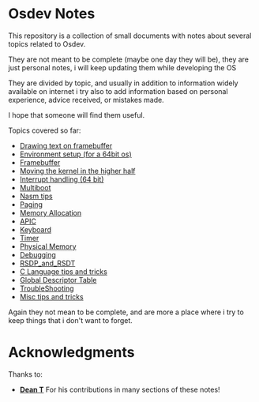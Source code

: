# Osdev Notes

This repository is a collection of small documents with notes about several topics related to Osdev.

They are not meant to be complete (maybe one day they will be), they are just personal notes, i will keep updating them while developing the OS

They are divided by topic, and usually in addition to information widely available on internet i try also to add information based on personal experience, advice received, or mistakes made. 

I hope that someone will find them useful. 

Topics covered so far: 

* [Drawing text on framebuffer](DrawingTextOnFB.md)
* [Environment setup (for a 64bit os)](EnvironmentSetup.md)
* [Framebuffer](Framebuffer.md)
* [Moving the kernel in the higher half](HigherHalf.md)
* [Interrupt handling (64 bit)](IntterruptHandling.md)
* [Multiboot](Multiboot.md)
* [Nasm tips](Nasm.md)
* [Paging](Paging.md)
* [Memory Allocation](Memory_Allocation.md)
* [APIC](APIC.md)
* [Keyboard](Keyboard.md)
* [Timer](Timer.md)
* [Physical Memory](PhysicalMemory.md)
* [Debugging](Debug.md)
* [RSDP_and_RSDT](RSDP_and_RSDT.md)
* [C Language tips and tricks](C_Language_Info.md)
* [Global Descriptor Table](GDT.md)
* [TroubleShooting](Troubleshooting.md)
* [Misc tips and tricks](TipsAndTricks.md)

Again they not mean to be complete, and are more a place where i try to keep things that i don't want to forget.

# Acknowledgments

Thanks to: 
* [**Dean T**](https://github.com/DeanoBurrito/) For his contributions in many sections of these notes! 
